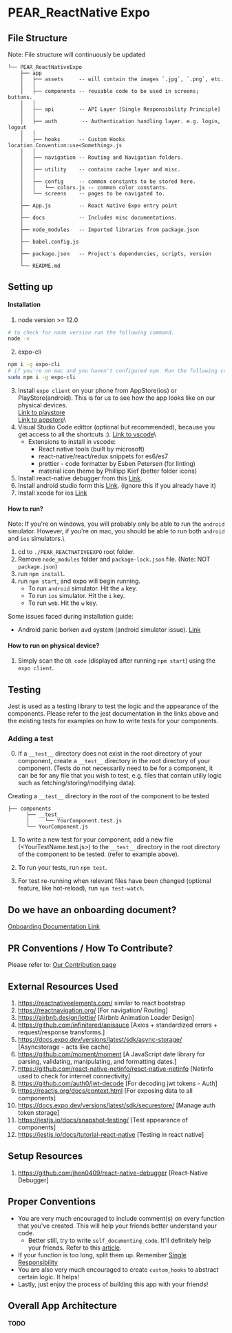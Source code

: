 # PEAR_ReactNative Expo

## File Structure

Note: File structure will continuously be updated

```
└── PEAR_ReactNativeExpo
    ├── app
    │   ├── assets     -- will contain the images `.jpg`, `.png`, etc.
    │   │
    │   ├── components -- reusable code to be used in screens; buttons.
    │   │
    │   ├── api        -- API Layer [Single Responsibility Principle]
    │   │
    │   ├── auth        -- Authentication handling layer. e.g. login, logout
    │   │
    │   ├── hooks      -- Custom Hooks location.Convention:use<Something>.js
    │   │
    │   ├── navigation -- Routing and Navigation folders.
    │   │
    │   ├── utility    -- contains cache layer and misc.
    │   │
    │   ├── config     -- common constants to be stored here.
    │   │   └── colors.js -- common color constants.
    │   └── screens    -- pages to be navigated to.
    │
    ├── App.js         -- React Native Expo entry point
    │
    ├── docs           -- Includes misc documentations.
    │
    ├── node_modules   -- Imported libraries from package.json
    │
    ├── babel.config.js
    │
    ├── package.json   -- Project's dependencies, scripts, version
    │
    └── README.md
```

## Setting up

#### Installation

1. node version >= 12.0

```bash
# to check for node version run the following command.
node -v
```

2. expo-cli

```bash
npm i -g expo-cli
# if you're on mac and you haven't configured npm. Run the following command.
sudo npm i -g expo-cli
```

3. Install `expo client` on your phone from AppStore(ios) or PlayStore(android). This is for us to see how the app looks like on our physical devices.\
   [Link to playstore](https://play.google.com/store/apps/details?id=host.exp.exponent&hl=en_US&gl=US)\
   [Link to appstore](https://apps.apple.com/us/app/expo-go/id982107779)\
4. Visual Studio Code edittor (optional but recommended), because you get access to all the shortcuts :).
   [Link to vscode](https://code.visualstudio.com/)\
   - Extensions to install in vscode:
     - React native tools (built by microsoft)
     - react-native/react/redux snippets for es6/es7
     - prettier - code formatter by Esben Petersen (for linting)
     - material icon theme by Phillipp Kief (better folder icons)
5. Install react-native debugger from this [Link](https://github.com/jhen0409/react-native-debugger).
6. Install android studio form this [Link](https://developer.android.com/studio). (ignore this if you already have it)
7. Install xcode for ios [Link](https://apps.apple.com/sg/app/xcode/id497799835?mt=12)

#### How to run?

Note: If you're on windows, you will probably only be able to run the `android` simulator. However, if you're on mac, you should be able to run both `android` and `ios` simulators.\

1. cd to `./PEAR_REACTNATIVEEXPO` root folder.
2. Remove `node_modules` folder and `package-lock.json` file. (Note: NOT `package.json`)
3. run `npm install`.
4. run `npm start`, and expo will begin running.
   - To run `android` simulator. Hit the `a` key.
   - To run `ios` simulator. Hit the `i` key.
   - To run `web`. Hit the `w` key.

Some issues faced during installation guide:

- Android panic borken avd system (android simulator issue). [Link](https://stackoverflow.com/questions/39645178/panic-broken-avd-system-path-check-your-android-sdk-root-value)

#### How to run on physical device?

1. Simply scan the `QR code` (displayed after running `npm start`) using the `expo client`.

## Testing

Jest is used as a testing library to test the logic and the appearance of the components.
Please refer to the jest documentation in the links above and the existing tests for examples on how to write tests for your components.

### Adding a test

0. If a `__test__` directory does not exist in the root directory of your component,
   create a `__test__` directory in the root directory of your component. (Tests do not necessarily need to be for a component, it can be for any file that you wish to test, e.g. files that contain utiliy logic such as
   fetching/storing/modifying data).

Creating a `__test__` directory in the root of the component to be tested

```
├── components
      ├── __test__
      |     └── YourComponent.test.js
      └── YourComponent.js

```

1. To write a new test for your component, add a new file (<YourTestName.test.js>) to the `__test__` directory in the root directory of the component to be tested. (refer to example above).

2. To run your tests, run `npm test`.

3. For test re-running when relevant files have been changed (optional feature, like hot-reload), run `npm test-watch`.

## Do we have an onboarding document?

[Onboarding Documentation Link](https://docs.google.com/document/d/1HbNEdbgKrMtBZ9JSGzaDNijcwKnfAUJzZj-TA8YL2IY/edit)

## PR Conventions / How To Contribute?

Please refer to: [Our Contribution page](https://github.com/ntu-pear/PEAR_ReactNativeExpo/blob/main/docs/contribution.md)

## External Resources Used

1. https://reactnativeelements.com/ similar to react bootstrap
2. https://reactnavigation.org/ [For navigation/ Routing]
3. https://airbnb.design/lottie/ [Airbnb Animation Loader Design]
4. https://github.com/infinitered/apisauce [Axios + standardized errors + request/response transforms.]
5. https://docs.expo.dev/versions/latest/sdk/async-storage/ [Asyncstorage - acts like cache]
6. https://github.com/moment/moment [A JavaScript date library for parsing, validating, manipulating, and formatting dates.]
7. https://github.com/react-native-netinfo/react-native-netinfo [Netinfo used to check for internet connectivity]
8. https://github.com/auth0/jwt-decode [For decoding jwt tokens - Auth]
9. https://reactjs.org/docs/context.html [For exposing data to all components]
10. https://docs.expo.dev/versions/latest/sdk/securestore/ [Manage auth token storage]
11. https://jestjs.io/docs/snapshot-testing/ [Test appearance of components]
12. https://jestjs.io/docs/tutorial-react-native [Testing in react native]

## Setup Resources

1. https://github.com/jhen0409/react-native-debugger [React-Native Debugger]

## Proper Conventions

- You are very much encouraged to include comment(s) on every function that you've created. This will help your friends better understand your code.
  - Better still, try to write `self_documenting_code`. It'll definitely help your friends. Refer to this [article](https://www.linkedin.com/posts/eczachly_softwareengineering-activity-6944815639593177088-rK-O/?utm_source=linkedin_share&utm_medium=member_desktop_web).
- If your function is too long, split them up. Remember [Single Responsibility](https://en.wikipedia.org/wiki/Single-responsibility_principle)
- You are also very much encouraged to create `custom_hooks` to abstract certain logic. It helps!
- Lastly, just enjoy the process of building this app with your friends!

## Overall App Architecture

#### TODO
